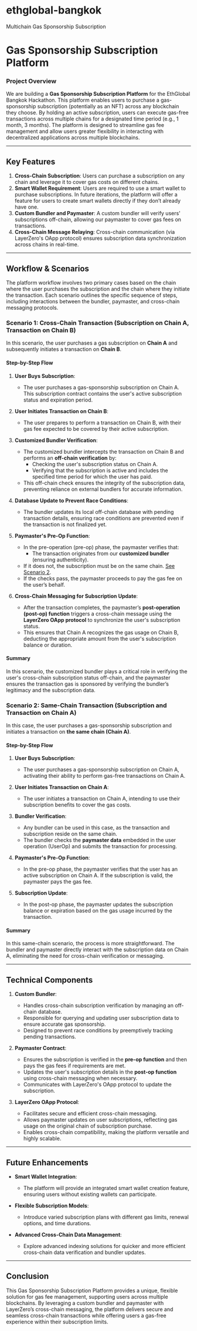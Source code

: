 # ethglobal-bangkok
Multichain Gas Sponsorship Subscription


# Gas Sponsorship Subscription Platform

### Project Overview
We are building a **Gas Sponsorship Subscription Platform** for the EthGlobal Bangkok Hackathon. This platform enables users to purchase a gas-sponsorship subscription (potentially as an NFT) across any blockchain they choose. By holding an active subscription, users can execute gas-free transactions across multiple chains for a designated time period (e.g., 1 month, 3 months). The platform is designed to streamline gas fee management and allow users greater flexibility in interacting with decentralized applications across multiple blockchains.

---

## Key Features
1. **Cross-Chain Subscription**: Users can purchase a subscription on any chain and leverage it to cover gas costs on different chains.
2. **Smart Wallet Requirement**: Users are required to use a smart wallet to purchase subscriptions. In future iterations, the platform will offer a feature for users to create smart wallets directly if they don’t already have one.
3. **Custom Bundler and Paymaster**: A custom bundler will verify users' subscriptions off-chain, allowing our paymaster to cover gas fees on transactions.
4. **Cross-Chain Message Relaying**: Cross-chain communication (via LayerZero's OApp protocol) ensures subscription data synchronization across chains in real-time.

---

## Workflow & Scenarios

The platform workflow involves two primary cases based on the chain where the user purchases the subscription and the chain where they initiate the transaction. Each scenario outlines the specific sequence of steps, including interactions between the bundler, paymaster, and cross-chain messaging protocols.

### Scenario 1: Cross-Chain Transaction (Subscription on Chain A, Transaction on Chain B)
In this scenario, the user purchases a gas subscription on **Chain A** and subsequently initiates a transaction on **Chain B**.

#### Step-by-Step Flow

1. **User Buys Subscription**:
   - The user purchases a gas-sponsorship subscription on Chain A. This subscription contract contains the user's active subscription status and expiration period.

2. **User Initiates Transaction on Chain B**:
   - The user prepares to perform a transaction on Chain B, with their gas fee expected to be covered by their active subscription.

3. **Customized Bundler Verification**:
   - The customized bundler intercepts the transaction on Chain B and performs an **off-chain verification** by:
     - Checking the user's subscription status on Chain A.
     - Verifying that the subscription is active and includes the specified time period for which the user has paid.
   - This off-chain check ensures the integrity of the subscription data, preventing reliance on external bundlers for accurate information.

4. **Database Update to Prevent Race Conditions**:
   - The bundler updates its local off-chain database with pending transaction details, ensuring race conditions are prevented even if the transaction is not finalized yet.

5. **Paymaster's Pre-Op Function**:
   - In the pre-operation (pre-op) phase, the paymaster verifies that:
     - The transaction originates from our **customized bundler** (ensuring authenticity).
   - If it does not, the subscription must be on the same chain. [See Scenario 2](#scenario-2-same-chain-transaction-subscription-and-transaction-on-chain-a).
   - If the checks pass, the paymaster proceeds to pay the gas fee on the user’s behalf.

6. **Cross-Chain Messaging for Subscription Update**:
   - After the transaction completes, the paymaster’s **post-operation (post-op) function** triggers a cross-chain message using the **LayerZero OApp protocol** to synchronize the user's subscription status.
   - This ensures that Chain A recognizes the gas usage on Chain B, deducting the appropriate amount from the user's subscription balance or duration.

#### Summary
In this scenario, the customized bundler plays a critical role in verifying the user's cross-chain subscription status off-chain, and the paymaster ensures the transaction gas is sponsored by verifying the bundler’s legitimacy and the subscription data.

### Scenario 2: Same-Chain Transaction (Subscription and Transaction on Chain A)
In this case, the user purchases a gas-sponsorship subscription and initiates a transaction on **the same chain (Chain A)**.

#### Step-by-Step Flow

1. **User Buys Subscription**:
   - The user purchases a gas-sponsorship subscription on Chain A, activating their ability to perform gas-free transactions on Chain A.

2. **User Initiates Transaction on Chain A**:
   - The user initiates a transaction on Chain A, intending to use their subscription benefits to cover the gas costs.

3. **Bundler Verification**:
   - Any bundler can be used in this case, as the transaction and subscription reside on the same chain.
   - The bundler checks the **paymaster data** embedded in the user operation (UserOp) and submits the transaction for processing.

4. **Paymaster's Pre-Op Function**:
   - In the pre-op phase, the paymaster verifies that the user has an active subscription on Chain A. If the subscription is valid, the paymaster pays the gas fee.

5. **Subscription Update**:
   - In the post-op phase, the paymaster updates the subscription balance or expiration based on the gas usage incurred by the transaction.

#### Summary
In this same-chain scenario, the process is more straightforward. The bundler and paymaster directly interact with the subscription data on Chain A, eliminating the need for cross-chain verification or messaging.

---

## Technical Components

1. **Custom Bundler**:
   - Handles cross-chain subscription verification by managing an off-chain database.
   - Responsible for querying and updating user subscription data to ensure accurate gas sponsorship.
   - Designed to prevent race conditions by preemptively tracking pending transactions.

2. **Paymaster Contract**:
   - Ensures the subscription is verified in the **pre-op function** and then pays the gas fees if requirements are met.
   - Updates the user's subscription details in the **post-op function** using cross-chain messaging when necessary.
   - Communicates with LayerZero's OApp protocol to update the subscription.

3. **LayerZero OApp Protocol**:
   - Facilitates secure and efficient cross-chain messaging.
   - Allows paymaster updates on user subscriptions, reflecting gas usage on the original chain of subscription purchase.
   - Enables cross-chain compatibility, making the platform versatile and highly scalable.

---

## Future Enhancements

- **Smart Wallet Integration**:
  - The platform will provide an integrated smart wallet creation feature, ensuring users without existing wallets can participate.
  
- **Flexible Subscription Models**:
  - Introduce varied subscription plans with different gas limits, renewal options, and time durations.
  
- **Advanced Cross-Chain Data Management**:
  - Explore advanced indexing solutions for quicker and more efficient cross-chain data verification and bundler updates.

---

## Conclusion
This Gas Sponsorship Subscription Platform provides a unique, flexible solution for gas fee management, supporting users across multiple blockchains. By leveraging a custom bundler and paymaster with LayerZero’s cross-chain messaging, the platform delivers secure and seamless cross-chain transactions while offering users a gas-free experience within their subscription limits.